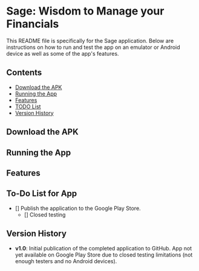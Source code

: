 # Sage: Wisdom to Manage your Financials

This README file is specifically for the Sage application. Below are instructions on how to run and test the app on an emulator or Android device as well as some of the app's features.

## Contents
- [Download the APK](#Download-the-APK)
- [Running the App](#Running-the-App)
- [Features](#Features)
- [TODO List](#To-Do-List-for-App)
- [Version History](#Version-History)

## Download the APK

## Running the App

## Features

## To-Do List for App

- [] Publish the application to the Google Play Store.
  - [] Closed testing


## Version History

- **v1.0**: Initial publication of the completed application to GitHub. App not yet available on Google Play Store due to closed testing limitations (not enough testers and no Android devices).
